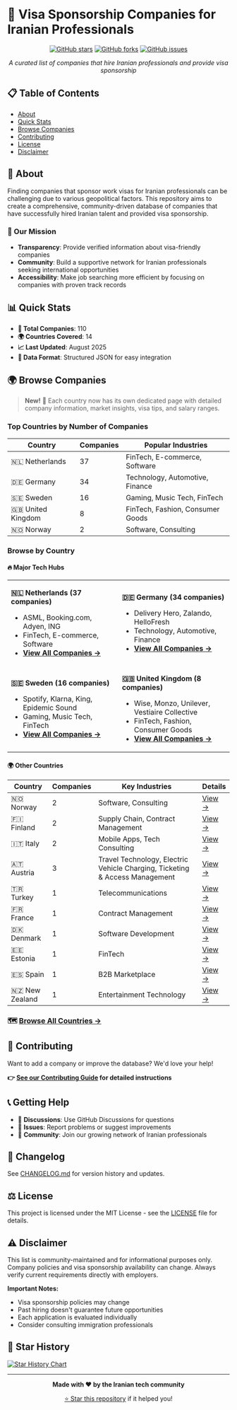 # 🚀 Visa Sponsorship Companies for Iranian Professionals

<div align="center">

[![GitHub stars](https://img.shields.io/github/stars/komeilmehranfar/visa-sponsers-companies-for-iranians?style=for-the-badge)](https://github.com/komeilmehranfar/visa-sponsers-companies-for-iranians/stargazers)
[![GitHub forks](https://img.shields.io/github/forks/komeilmehranfar/visa-sponsers-companies-for-iranians?style=for-the-badge)](https://github.com/komeilmehranfar/visa-sponsers-companies-for-iranians/network)
[![GitHub issues](https://img.shields.io/github/issues/komeilmehranfar/visa-sponsers-companies-for-iranians?style=for-the-badge)](https://github.com/komeilmehranfar/visa-sponsers-companies-for-iranians/issues)

_A curated list of companies that hire Iranian professionals and provide visa sponsorship_

</div>

## 📋 Table of Contents

- [About](#about)
- [Quick Stats](#quick-stats)
- [Browse Companies](#browse-companies)
- [Contributing](#contributing)
- [License](#license)
- [Disclaimer](#disclaimer)

## 🎯 About

Finding companies that sponsor work visas for Iranian professionals can be challenging due to various geopolitical factors. This repository aims to create a comprehensive, community-driven database of companies that have successfully hired Iranian talent and provided visa sponsorship.

### 🎯 Our Mission

- **Transparency**: Provide verified information about visa-friendly companies
- **Community**: Build a supportive network for Iranian professionals seeking international opportunities
- **Accessibility**: Make job searching more efficient by focusing on companies with proven track records

## 📊 Quick Stats

- **🏢 Total Companies**: 110
- **🌍 Countries Covered**: 14
- **📈 Last Updated**: August 2025
- **📝 Data Format**: Structured JSON for easy integration

## 🌍 Browse Companies

> **New!** 📖 Each country now has its own dedicated page with detailed company information, market insights, visa tips, and salary ranges.

### Top Countries by Number of Companies

| Country           | Companies | Popular Industries               |
| ----------------- | --------- | -------------------------------- |
| 🇳🇱 Netherlands    | 37        | FinTech, E-commerce, Software    |
| 🇩🇪 Germany        | 34        | Technology, Automotive, Finance  |
| 🇸🇪 Sweden         | 16        | Gaming, Music Tech, FinTech      |
| 🇬🇧 United Kingdom | 8         | FinTech, Fashion, Consumer Goods |
| 🇳🇴 Norway         | 2         | Software, Consulting             |

### Browse by Country

#### 🔥 Major Tech Hubs

<table>
<tr>
<td width="50%">

**🇳🇱 Netherlands (37 companies)**

- ASML, Booking.com, Adyen, ING
- FinTech, E-commerce, Software
- [**View All Companies →**](docs/countries/netherlands.md)

</td>
<td width="50%">

**🇩🇪 Germany (34 companies)**

- Delivery Hero, Zalando, HelloFresh
- Technology, Automotive, Finance
- [**View All Companies →**](docs/countries/germany.md)

</td>
</tr>
<tr>
<td width="50%">

**🇸🇪 Sweden (16 companies)**

- Spotify, Klarna, King, Epidemic Sound
- Gaming, Music Tech, FinTech
- [**View All Companies →**](docs/countries/sweden.md)

</td>
<td width="50%">

**🇬🇧 United Kingdom (8 companies)**

- Wise, Monzo, Unilever, Vestiaire Collective
- FinTech, Fashion, Consumer Goods
- [**View All Companies →**](docs/countries/united-kingdom.md)

</td>
</tr>
</table>

#### 🌍 Other Countries

| Country        | Companies | Key Industries                                                              | Details                                 |
| -------------- | --------- | --------------------------------------------------------------------------- | --------------------------------------- |
| 🇳🇴 Norway      | 2         | Software, Consulting                                                        | [View →](docs/countries/norway.md)      |
| 🇫🇮 Finland     | 2         | Supply Chain, Contract Management                                           | [View →](docs/countries/finland.md)     |
| 🇮🇹 Italy       | 2         | Mobile Apps, Tech Consulting                                                | [View →](docs/countries/italy.md)       |
| 🇦🇹 Austria     | 3         | Travel Technology, Electric Vehicle Charging, Ticketing & Access Management | [View →](docs/countries/austria.md)     |
| 🇹🇷 Turkey      | 1         | Telecommunications                                                          | [View →](docs/countries/turkey.md)      |
| 🇫🇷 France      | 1         | Contract Management                                                         | [View →](docs/countries/france.md)      |
| 🇩🇰 Denmark     | 1         | Software Development                                                        | [View →](docs/countries/denmark.md)     |
| 🇪🇪 Estonia     | 1         | FinTech                                                                     | [View →](docs/countries/estonia.md)     |
| 🇪🇸 Spain       | 1         | B2B Marketplace                                                             | [View →](docs/countries/spain.md)       |
| 🇳🇿 New Zealand | 1         | Entertainment Technology                                                    | [View →](docs/countries/new-zealand.md) |

### 🗺️ [**Browse All Countries →**](docs/countries.md)

## 🤝 Contributing

Want to add a company or improve the database? We'd love your help!

**👉 [See our Contributing Guide](CONTRIBUTING.md) for detailed instructions**

## 📞 Getting Help

- 💬 **Discussions**: Use GitHub Discussions for questions
- 🐛 **Issues**: Report problems or suggest improvements
- 🤝 **Community**: Join our growing network of Iranian professionals

## 🔄 Changelog

See [CHANGELOG.md](./CHANGELOG.md) for version history and updates.

## ⚖️ License

This project is licensed under the MIT License - see the [LICENSE](LICENSE) file for details.

## ⚠️ Disclaimer

This list is community-maintained and for informational purposes only. Company policies and visa sponsorship availability can change. Always verify current requirements directly with employers.

**Important Notes:**

- Visa sponsorship policies may change
- Past hiring doesn't guarantee future opportunities
- Each application is evaluated individually
- Consider consulting immigration professionals

## 🌟 Star History

[![Star History Chart](https://api.star-history.com/svg?repos=komeilmehranfar/visa-sponsers-companies-for-iranians&type=Date)](https://star-history.com/#komeilmehranfar/visa-sponsers-companies-for-iranians&Date)

---

<div align="center">

**Made with ❤️ by the Iranian tech community**

[⭐ Star this repository](https://github.com/komeilmehranfar/visa-sponsers-companies-for-iranians) if it helped you!

</div>
